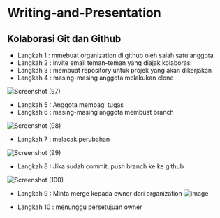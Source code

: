 # Writing-and-Presentation

## **Kolaborasi Git dan Github**
- Langkah 1 : mmebuat organization di github oleh salah satu anggota
- Langkah 2 : invite email teman-teman yang diajak kolaborasi
- Langkah 3 : membuat repository untuk projek yang akan dikerjakan
- Langkah 4 : masing-masing anggota melakukan clone 

![Screenshot (97)](https://user-images.githubusercontent.com/85721113/196064854-b46fb21e-32a1-410c-9ce3-aba8d46c01b2.png)

- Langkah 5 : Anggota membagi tugas
- Langkah 6 : masing-masing anggota membuat branch 

![Screenshot (98)](https://user-images.githubusercontent.com/85721113/196065135-2a18edc8-a0a8-4f79-96b9-ae5fb5b90573.png)

- Langkah 7 : melacak perubahan 

![Screenshot (99)](https://user-images.githubusercontent.com/85721113/196065362-0203b2f3-4af7-4dcf-81fe-53991993bd3e.png)

- Langkah 8 : Jika sudah commit, push branch ke ke github

![Screenshot (100)](https://user-images.githubusercontent.com/85721113/196065455-e4918fec-dd42-4613-b211-438cb328b33a.png)

- Langkah 9 : Minta merge kepada owner dari organization
![image](https://user-images.githubusercontent.com/85721113/196065993-3b05256d-0eb9-4288-9a0d-5ed8ea383a07.png)

- Langkah 10 : menunggu persetujuan owner

